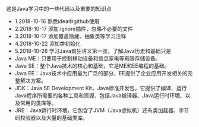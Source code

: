 这是Java学习中的一些代码以及重要的知识点

- 1.2018-10-16 熟悉idea中github使用
- 2.2018-10-17 添加.ignore插件，忽略不必要的文件
- 3.2018-10-17 添加覆盖隐藏、抽象类等学习注释
- 4.2018-10-22 添加类初始化
- 5.2018-10-26 学习Java疯狂讲义第一张，了解Java历史和基础只是
 - Java ME：只要用于控制移动设备和信息家电等有限存储设备。
 - Java SE：整个Java技术的核心和基础，它是ME和EE编程的基础。
 - Java EE：Java技术中应用最为广泛的部分，EE提供了企业应用开发相关的完整解决方案。
 - JDK：Java SE Development Kit，Java标准开发包，它提供了编译、运行Java程序所需要的各种工具和资源、包括Java编译器、Java运行时环境、以及常用的类库等。
 - JRE：Java运行时环境，它包含了JVM（Java虚拟机）还有类加载器、字节码校验器以及大量的基础类库。